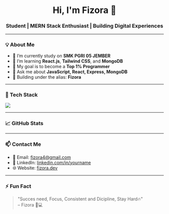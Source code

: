 <h1 align="center">Hi, I'm Fizora 👋</h1>
<h3 align="center">Student | MERN Stack Enthusiast | Building Digital Experiences</h3>

---

### 💡 About Me
- 🔭 I’m currently study on **SMK PGRI 05 JEMBER**
- 🌱 I’m learning **React.js**, **Tailwind CSS**, and **MongoDB**
- 🎯 My goal is to become a **Top 1% Programmer**
- 💬 Ask me about **JavaScript, React, Express, MongoDB**
- 🚀 Building under the alias: **Fizora**

---

### 🧰 Tech Stack
<p align="left">
  <img src="https://skillicons.dev/icons?i=html,css,js,ts,py,react,nextjs,nodejs,express,mongodb,mysql,prisma,tailwind,git,github,vscode" />
</p>

---

### 📈 GitHub Stats
<p align="center">

</p>

---

### 📫 Contact Me
- 📧 Email: fizora4@gmail.com
- 💼 LinkedIn: [linkedin.com/in/yourname](none)
- 🌐 Website: [fizora.dev](https://fizora.dev)

---

### ⚡ Fun Fact
> "Succes need, Focus, Consistent and Dicipline, Stay Hard🔥"  
> – Fizora 🧠💻

